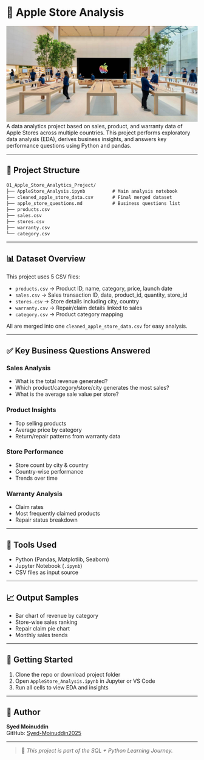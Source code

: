 # 🍏 Apple Store Analysis
<div align="center">
  <img src="https://raw.githubusercontent.com/Syed-Moinuddin2025/sql-learning-journey/main/images/image56.png" alt="SQL Learning Banner" width="800" height="auto">
</div>
A data analytics project based on sales, product, and warranty data of Apple Stores across multiple countries. This project performs exploratory data analysis (EDA), derives business insights, and answers key performance questions using Python and pandas.

---

## 📁 Project Structure

```plaintext
01_Apple_Store_Analytics_Project/
├── AppleStore_Analysis.ipynb          # Main analysis notebook
├── cleaned_apple_store_data.csv       # Final merged dataset
├── apple_store_questions.md           # Business questions list
├── products.csv
├── sales.csv
├── stores.csv
├── warranty.csv
└── category.csv
```

---

## 📊 Dataset Overview

This project uses 5 CSV files:

- `products.csv` → Product ID, name, category, price, launch date
- `sales.csv` → Sales transaction ID, date, product\_id, quantity, store\_id
- `stores.csv` → Store details including city, country
- `warranty.csv` → Repair/claim details linked to sales
- `category.csv` → Product category mapping

All are merged into one `cleaned_apple_store_data.csv` for easy analysis.

---

## ✅ Key Business Questions Answered

### Sales Analysis

- What is the total revenue generated?
- Which product/category/store/city generates the most sales?
- What is the average sale value per store?

### Product Insights

- Top selling products
- Average price by category
- Return/repair patterns from warranty data

### Store Performance

- Store count by city & country
- Country-wise performance
- Trends over time

### Warranty Analysis

- Claim rates
- Most frequently claimed products
- Repair status breakdown

---

## 📌 Tools Used

- Python (Pandas, Matplotlib, Seaborn)
- Jupyter Notebook (`.ipynb`)
- CSV files as input source

---

## 📈 Output Samples

- Bar chart of revenue by category
- Store-wise sales ranking
- Repair claim pie chart
- Monthly sales trends

---

## 🚀 Getting Started

1. Clone the repo or download project folder
2. Open `AppleStore_Analysis.ipynb` in Jupyter or VS Code
3. Run all cells to view EDA and insights

---

## 🧠 Author

**Syed Moinuddin**\
GitHub: [Syed-Moinuddin2025](https://github.com/Syed-Moinuddin2025)

---

> 📌 *This project is part of the SQL + Python Learning Journey.*
